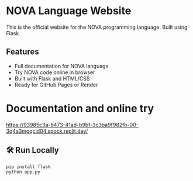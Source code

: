 # NOVA Language Website

This is the official website for the NOVA programming language. Built using Flask.

##  Features

- Full documentation for NOVA language
- Try NOVA code online in browser
- Built with Flask and HTML/CSS
- Ready for GitHub Pages or Render
# Documentation and online try

https://93985c3a-b473-41ad-b9bf-3c3ba9f982fb-00-3q4a3mgqcid04.spock.replit.dev/

## 🛠 Run Locally

```bash
pip install flask
python app.py

